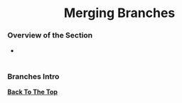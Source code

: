 <h1 align="center">Merging Branches</h1>

### Overview of the Section
* **[](#)**


#
### <a name="branches">Branches Intro</a>


**[Back To The Top](#Overview-of-the-Section)**
#
